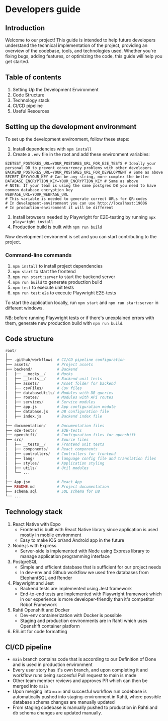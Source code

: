 # Developers guide

## Introduction
Welcome to our project! This guide is intended to help future developers understand the technical implementation of the project, providing an overview of the codebase, tools, and technologies used. Whether you're fixing bugs, adding features, or optimizing the code, this guide will help you get started.

## Table of contents

1. Setting Up the Development Environment
3. Code Structure
4. Technology stack
5. CI/CD pipeline
6. Useful Resources

## Setting up the development environment
To set up the development environment, follow these steps:

1. Install dependencies with `npm install`
2. Create a `.env` file in the root and add these environment variables:
```.env
E2ETEST_POSTGRES_URL=YOUR_POSTGRES_URL_FOR_E2E_TESTS # Ideally your personal DB to prevent concurrency problems with other developers
BACKEND_POSTGRES_URL=YOUR_POSTGRES_URL_FOR_DEVELOPMENT # Same as above
SECRET_KEY=YOUR_KEY # Can be any string, more complex the better
DATABASE_ENCRYPTION_KEY=YOUR_ENCRYPTION_KEY # Same as above
# NOTE: If your team is using the same postgres DB you need to have common database encryption key
WEBPAGE_URL=YOUR_WEBPAGE_URL
# This variable is needed to generate correct URLs for QR-codes
# In development-environment you can use http://localhost:19006
# In production-environment it will be different
```
3. Install browsers needed by Playwright for E2E-testing by running `npx playwright install`
4. Production build is built with `npm run build`

Now development environemt is set and you can start contributing to the project.

### Command-line commands
1. `npm install` to install project dependencies
2. `npm start` to start the frontend
3. `npm run start:server` to start the backend server
4. `npm run build` to generate production build
5. `npm test` to execute unit tests
6. `npm run test:e2e` to execute Playwright E2E-tests

To start the application locally, run `npm start` and `npm run start:server` in different windows.

NB: before running Playwright tests or if there's unexplained errors with them, generate new production build with `npm run build`.

## Code structure
```php
root/
│
├── .github/workflows  # CI/CD pipeline configuration
├── assets/            # Project assets
├── backend/           # Backend
│   ├── __mocks__/     # Mocks
│   ├── __tests__/     # Backend unit tests
│   ├── assets/        # Asset folder for backend
│   ├── csvFiles/      # Csv files
│   ├── databaseUtils/ # Modules with DB queries
│   ├── routes/        # Modules with API routes   
│   ├── services/      # Service modules
│   ├── app.js         # App configuration module
│   ├── database.js    # DB configuration file
│   ├── index.js       # Backend index file
│
├── documentation/     # Documentation files
├── e2e-tests/         # E2E-tests
├── openshift/         # Configuration files for openshift
├── src/               # Source files
│   ├── __tests__/     # Frontend unit tests
│   ├── components/    # React components
│   ├── controllers/   # Controllers for frontend
│   ├── lang/          # language config file and translation files
│   ├── styles/        # Application styling
│   ├── utils/         # Util modules
│   └── ...
│
├── App.jsx            # React App
├── README.md          # Project documentation
├── schema.sql         # SQL schema for DB
└── ...
```

## Technology stack

1. React Native with Expo
   * Frontend is built with React Native library since application is used mostly in mobile environment
   * Easy to make iOS or/and Android app in the future
2. Node.js with Express
   * Server-side is implemented with Node using Express library to manage application programming interface
3. PostgreSQL
   * Simple and efficient database that is sufficient for our project needs
   * In dev-env and Github workflow we used free databases from ElephantSQL and Render
4. Playwright and Jest
   * Backend tests are implemented using Jest framework
   * End-to-end tests are implemented with Playwright framework which in our experience is more developer-friendly than it's competitor Robot Framework
5. Rahti Openshift and Docker
   * Dev-env containerization with Docker is possible
   * Staging and production environments are in Rahti which uses Openshift container platform
6. ESLint for code formatting

## CI/CD pipeline
* `main` branch contains code that is according to our Definition of Done and is used in production environment
* Every user story has it's own branch, and upon completing it and workflow runs being succesful Pull request to main is made
* Other team member reviews and approves PR which can then be merged into `main`
* Upon merging into `main` and succesful workflow run codebase is automatically pushed into staging-environment in Rahti, where possible database schema changes are manually updated
* From staging codebase is manually pushed to production in Rahti and db schema changes are updated manually.
